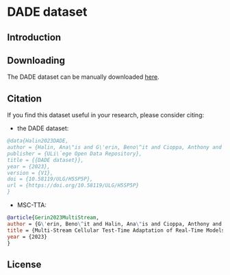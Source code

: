 # DADE dataset 

## Introduction

## Downloading

The DADE dataset can be manually downloaded [here](https://dataverse.uliege.be/dataset.xhtml?persistentId=doi:10.58119/ULG/H5SP5P).

## Citation

If you find this dataset useful in your research, please consider citing:

- the DADE dataset:
```bibtex
@data{Halin2023DADE,
author = {Halin, Ana\"is and G\'erin, Beno\^it and Cioppa, Anthony and Henry, Maxim and Ghanem, Bernard and Macq, Beno\^it and De Vleeschouwer, Christophe and Van Droogenbroeck, Marc},
publisher = {ULi\`ege Open Data Repository},
title = {{DADE dataset}},
year = {2023},
version = {V1},
doi = {10.58119/ULG/H5SP5P},
url = {https://doi.org/10.58119/ULG/H5SP5P}
}
```
- MSC-TTA: 
```bibtex
@article{Gerin2023MultiStream,
author = {G\'erin, Beno\^it and Halin, Ana\"is and Cioppa, Anthony and Henry, Maxim and Ghanem, Bernard and Macq, Beno\^it and De Vleeschouwer, Christophe and Van Droogenbroeck, Marc},
title = {Multi-Stream Cellular Test-Time Adaptation of Real-Time Models Evolving in Dynamic Environments},
year = {2023}
}
```

## License
